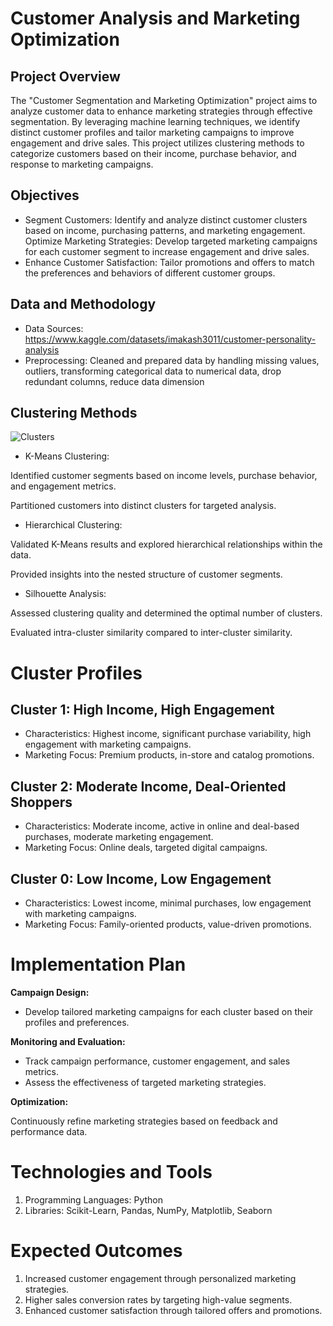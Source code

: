 # **Customer Analysis and Marketing Optimization**

## **Project Overview**

The "Customer Segmentation and Marketing Optimization" project aims to analyze customer data to enhance marketing strategies through effective segmentation. By leveraging machine learning techniques, we identify distinct customer profiles and tailor marketing campaigns to improve engagement and drive sales. This project utilizes clustering methods to categorize customers based on their income, purchase behavior, and response to marketing campaigns.

## **Objectives**

- Segment Customers: Identify and analyze distinct customer clusters based on income, purchasing patterns, and marketing engagement.
Optimize Marketing Strategies: Develop targeted marketing campaigns for each customer segment to increase engagement and drive sales.
- Enhance Customer Satisfaction: Tailor promotions and offers to match the preferences and behaviors of different customer groups.

## **Data and Methodology** 

- Data Sources: https://www.kaggle.com/datasets/imakash3011/customer-personality-analysis
- Preprocessing: Cleaned and prepared data by handling missing values, outliers, transforming categorical data to numerical data, drop redundant columns, reduce data dimension

## **Clustering Methods** 
![Clusters](images/3d-plot.png)

- K-Means Clustering:

Identified customer segments based on income levels, purchase behavior, and engagement metrics.

Partitioned customers into distinct clusters for targeted analysis.

- Hierarchical Clustering:
  
Validated K-Means results and explored hierarchical relationships within the data.

Provided insights into the nested structure of customer segments.

- Silhouette Analysis:

Assessed clustering quality and determined the optimal number of clusters.

Evaluated intra-cluster similarity compared to inter-cluster similarity.

# **Cluster Profiles**

## **Cluster 1: High Income, High Engagement**

- Characteristics: Highest income, significant purchase variability, high engagement with marketing campaigns.
- Marketing Focus: Premium products, in-store and catalog promotions.

## **Cluster 2: Moderate Income, Deal-Oriented Shoppers**

- Characteristics: Moderate income, active in online and deal-based purchases, moderate marketing engagement.
- Marketing Focus: Online deals, targeted digital campaigns.

## **Cluster 0: Low Income, Low Engagement**
- Characteristics: Lowest income, minimal purchases, low engagement with marketing campaigns.
- Marketing Focus: Family-oriented products, value-driven promotions.

# **Implementation Plan**

**Campaign Design:**

- Develop tailored marketing campaigns for each cluster based on their profiles and preferences.

**Monitoring and Evaluation:**

- Track campaign performance, customer engagement, and sales metrics.
- Assess the effectiveness of targeted marketing strategies.

**Optimization:**

Continuously refine marketing strategies based on feedback and performance data.

# **Technologies and Tools**
1. Programming Languages: Python
2. Libraries: Scikit-Learn, Pandas, NumPy, Matplotlib, Seaborn

# **Expected Outcomes**
1. Increased customer engagement through personalized marketing strategies.
2. Higher sales conversion rates by targeting high-value segments.
3. Enhanced customer satisfaction through tailored offers and promotions.

